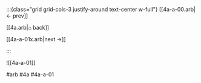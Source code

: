 :::{class="grid grid-cols-3 justify-around text-center w-full"}
[[4a-a-00.arb|← prev]]

[[4a.arb|⌂ back]]

[[4a-a-01x.arb|next →]]

:::

![[4a-a-01]]

#arb #4a #4a-a-01

